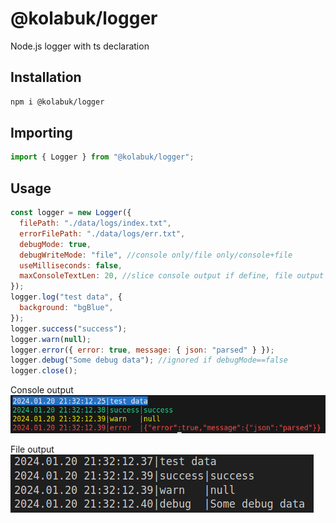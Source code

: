 # @kolabuk/logger

Node.js logger with ts declaration

## Installation

```bash
npm i @kolabuk/logger
```

## Importing

```javascript
import { Logger } from "@kolabuk/logger";
```

## Usage

```javascript
const logger = new Logger({
  filePath: "./data/logs/index.txt",
  errorFilePath: "./data/logs/err.txt",
  debugMode: true,
  debugWriteMode: "file", //console only/file only/console+file
  useMilliseconds: false,
  maxConsoleTextLen: 20, //slice console output if define, file output always full
});
logger.log("test data", {
  background: "bgBlue",
});
logger.success("success");
logger.warn(null);
logger.error({ error: true, message: { json: "parsed" } });
logger.debug("Some debug data"); //ignored if debugMode==false
logger.close();
```

Console output
<br>
![Console output](https://github.com/KolAbuk/logger/blob/master/console_output.png)

File output
<br>
![File output](https://github.com/KolAbuk/logger/blob/master/file_output.png)

